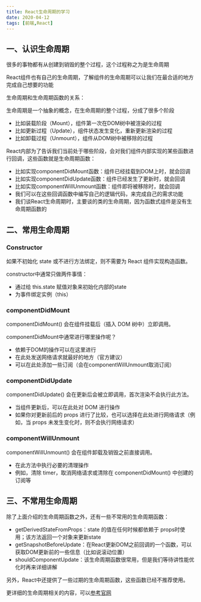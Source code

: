 ```yaml
---
title: React生命周期的学习
date: 2020-04-12
tags: [前端,React]
---
```


## 一、认识生命周期

很多的事物都有从创建到销毁的整个过程，这个过程称之为是生命周期

React组件也有自己的生命周期，了解组件的生命周期可以让我们在最合适的地方完成自己想要的功能

<!-- more -->

生命周期和生命周期函数的关系：

生命周期是一个抽象的概念，在生命周期的整个过程，分成了很多个阶段

+ 比如装载阶段（Mount），组件第一次在DOM树中被渲染的过程
+ 比如更新过程（Update），组件状态发生变化，重新更新渲染的过程
+ 比如卸载过程（Unmount），组件从DOM树中被移除的过程

React内部为了告诉我们当前处于哪些阶段，会对我们组件内部实现的某些函数进行回调，这些函数就是生命周期函数：

+ 比如实现componentDidMount函数：组件已经挂载到DOM上时，就会回调
+ 比如实现componentDidUpdate函数：组件已经发生了更新时，就会回调
+ 比如实现componentWillUnmount函数：组件即将被移除时，就会回调
+ 我们可以在这些回调函数中编写自己的逻辑代码，来完成自己的需求功能
+ 我们谈React生命周期时，主要谈的类的生命周期，因为函数式组件是没有生命周期函数的

## 二、常用生命周期

### Constructor

如果不初始化 state 或不进行方法绑定，则不需要为 React 组件实现构造函数。

constructor中通常只做两件事情：

+ 通过给 this.state 赋值对象来初始化内部的state
+ 为事件绑定实例（this）

### componentDidMount

componentDidMount() 会在组件挂载后（插入 DOM 树中）立即调用。

componentDidMount中通常进行哪里操作呢？

+ 依赖于DOM的操作可以在这里进行
+ 在此处发送网络请求就最好的地方（官方建议）
+ 可以在此处添加一些订阅（会在componentWillUnmount取消订阅）

### componentDidUpdate

componentDidUpdate() 会在更新后会被立即调用，首次渲染不会执行此方法。

+ 当组件更新后，可以在此处对 DOM 进行操作
+ 如果你对更新前后的 props 进行了比较，也可以选择在此处进行网络请求（例如，当 props 未发生变化时，则不会执行网络请求）

### componentWillUnmount

componentWillUnmount() 会在组件卸载及销毁之前直接调用。

+ 在此方法中执行必要的清理操作
+ 例如，清除 timer，取消网络请求或清除在 componentDidMount() 中创建的订阅等

## 三、不常用生命周期

除了上面介绍的生命周期函数之外，还有一些不常用的生命周期函数：

+ getDerivedStateFromProps：state 的值在任何时候都依赖于 props时使用；该方法返回一个对象来更新state
+ getSnapshotBeforeUpdate：在React更新DOM之前回调的一个函数，可以获取DOM更新前的一些信息（比如说滚动位置）
+ shouldComponentUpdate：该生命周期函数很常用，但是我们等待讲性能优化时再来详细讲解

另外，React中还提供了一些过期的生命周期函数，这些函数已经不推荐使用。

更详细的生命周期相关的内容，可以[参考官网](https://zh-hans.reactjs.org/docs/react-component.html)
